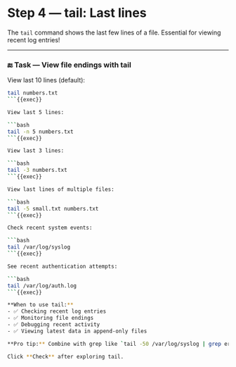 # Step 4 — tail: Last lines

The `tail` command shows the last few lines of a file. Essential for viewing recent log entries!

---

### 🔚 Task — View file endings with tail

View last 10 lines (default):

```bash
tail numbers.txt
```{{exec}}

View last 5 lines:

```bash
tail -n 5 numbers.txt
```{{exec}}

View last 3 lines:

```bash
tail -3 numbers.txt
```{{exec}}

View last lines of multiple files:

```bash
tail -5 small.txt numbers.txt
```{{exec}}

Check recent system events:

```bash
tail /var/log/syslog
```{{exec}}

See recent authentication attempts:

```bash
tail /var/log/auth.log
```{{exec}}

**When to use tail:**
- ✅ Checking recent log entries
- ✅ Monitoring file endings
- ✅ Debugging recent activity
- ✅ Viewing latest data in append-only files

**Pro tip:** Combine with grep like `tail -50 /var/log/syslog | grep error` to find recent errors!

Click **Check** after exploring tail.